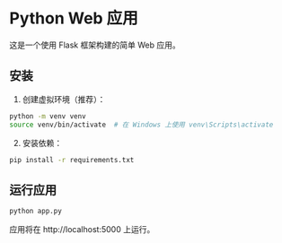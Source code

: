 # Python Web 应用

这是一个使用 Flask 框架构建的简单 Web 应用。

## 安装

1. 创建虚拟环境（推荐）：
```bash
python -m venv venv
source venv/bin/activate  # 在 Windows 上使用 venv\Scripts\activate
```

2. 安装依赖：
```bash
pip install -r requirements.txt
```

## 运行应用

```bash
python app.py
```

应用将在 http://localhost:5000 上运行。 